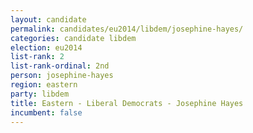 ```yaml
---
layout: candidate
permalink: candidates/eu2014/libdem/josephine-hayes/
categories: candidate libdem
election: eu2014
list-rank: 2
list-rank-ordinal: 2nd
person: josephine-hayes
region: eastern
party: libdem
title: Eastern - Liberal Democrats - Josephine Hayes
incumbent: false
---
```

